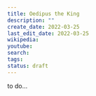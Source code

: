 ```yaml
---
title: Oedipus the King
description: ""
create_date: 2022-03-25
last_edit_date: 2022-03-25
wikipedia: 
youtube: 
search: 
tags:
status: draft
---
```

to do...